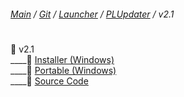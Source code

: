 ﻿###### [Main](https://pikakid98.github.io) / [Git](https://git-pikakid98.github.io) / [Launcher](https://git-pikakid98.github.io/launcher) / [PLUpdater](https://git-pikakid98.github.io/launcher/plupdater) / v2.1
<h1></h1>

📂 v2.1
\
____📁 [Installer (Windows)](https://github.com/pikakid98/pikakid98-launcher-updater/releases/download/v2.1/PLUpdater.Installer.exe)
\
____📁 [Portable (Windows)](https://github.com/pikakid98/pikakid98-launcher-updater/releases/download/v2.1/PLUpdater.7z)
\
____📁 [Source Code](https://github.com/pikakid98/pikakid98-launcher-updater/archive/refs/tags/v2.1.zip)
